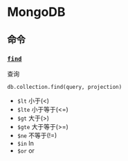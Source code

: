 # MongoDB

## 命令

### [`find`](http://www.runoob.com/mongodb/mongodb-query.html)

查询

```
db.collection.find(query, projection)
```

- `$lt`    小于(<)
- `$lte`   小于等于(<=)
- `$gt`    大于(>)
- `$gte`   大于等于(>=)
- `$ne`    不等于(!=)
- `$in`    In
- `$or`    or
